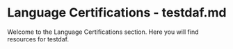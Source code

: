 # Language Certifications - testdaf.md
Welcome to the Language Certifications section. Here you will find resources for testdaf.
